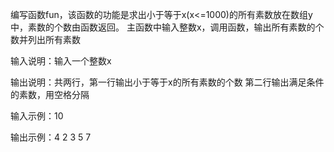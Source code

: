 编写函数fun，该函数的功能是求出小于等于x(x<=1000)的所有素数放在数组y中，素数的个数由函数返回。
主函数中输入整数x，调用函数，输出所有素数的个数并列出所有素数

输入说明：输入一个整数x

输出说明：共两行，第一行输出小于等于x的所有素数的个数
          第二行输出满足条件的素数，用空格分隔

输入示例：10

输出示例：4
          2 3 5 7